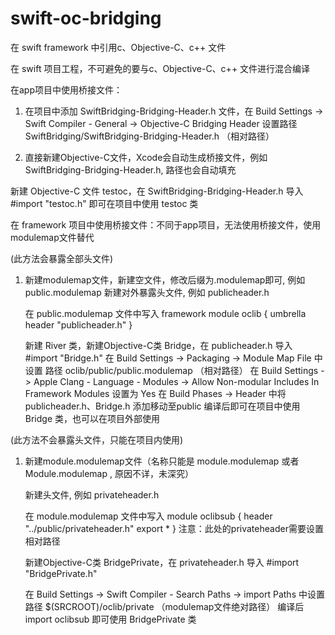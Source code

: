 # swift-oc-bridging
在 swift framework 中引用c、Objective-C、c++ 文件

在 swift 项目工程，不可避免的要与c、Objective-C、c++ 文件进行混合编译

在app项目中使用桥接文件：

1. 在项目中添加 SwiftBridging-Bridging-Header.h 文件，在 Build Settings -> Swift Compiler - General -> Objective-C Bridging Header 设置路径
    SwiftBridging/SwiftBridging-Bridging-Header.h （相对路径）
    
2. 直接新建Objective-C文件，Xcode会自动生成桥接文件，例如SwiftBridging-Bridging-Header.h, 路径也会自动填充


新建 Objective-C 文件 testoc，在 SwiftBridging-Bridging-Header.h 导入  #import "testoc.h" 即可在项目中使用 testoc 类



在 framework 项目中使用桥接文件：不同于app项目，无法使用桥接文件，使用modulemap文件替代

(此方法会暴露全部头文件)
1. 新建modulemap文件，新建空文件，修改后缀为.modulemap即可, 例如 public.modulemap
    新建对外暴露头文件, 例如 publicheader.h

    在 public.modulemap 文件中写入
    framework module oclib {
    umbrella header "publicheader.h"
    }

    新建 River 类，新建Objective-C类 Bridge，在 publicheader.h 导入 #import "Bridge.h"
    在 Build Settings -> Packaging -> Module Map File 中设置 路径 oclib/public/public.modulemap  （相对路径）
    在 Build Settings -> Apple Clang - Language - Modules -> Allow Non-modular Includes In Framework Modules 设置为 Yes
    在 Build Phases -> Header 中将 publicheader.h、Bridge.h 添加移动至public
    编译后即可在项目中使用 Bridge 类，也可以在项目外部使用


(此方法不会暴露头文件，只能在项目内使用)
1. 新建module.modulemap文件（名称只能是 module.modulemap 或者 Module.modulemap , 原因不详，未深究）
    
    新建头文件, 例如 privateheader.h

    在 module.modulemap 文件中写入
    module oclibsub {
        header "../public/privateheader.h"
        export *
    }
    注意：此处的privateheader需要设置相对路径
    
    新建Objective-C类 BridgePrivate，在 privateheader.h 导入 #import "BridgePrivate.h"

    在 Build Settings -> Swift Compiler - Search Paths -> import Paths 中设置 路径 $(SRCROOT)/oclib/private  （modulemap文件绝对路径）
    编译后 import oclibsub 即可使用 BridgePrivate 类



